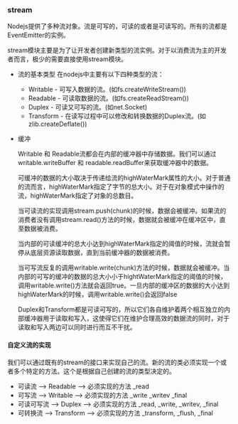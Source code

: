 ### stream

Nodejs提供了多种流对象。流是可写的，可读的或者是可读写的。所有的流都是EventEmitter的实例。

stream模块主要是为了让开发者创建新类型的流实例。对于以消费流为主的开发者而言，极少的需要直接使用stream模块。

- 流的基本类型
    在nodejs中主要有以下四种类型的流：
    - Writable - 可写入数据的流。(如fs.createWriteStream())
    - Readable - 可读取数据的流。(如fs.createReadStream())
    - Duplex - 可读又可写的流。(如net.Socket)
    - Transform - 在读写过程中可以修改和转换数据的Duplex流。(如zlib.createDeflate())

- 缓冲

    Writable 和 Readable流都会在内部的缓冲器中存储数据。我们可以通过writable.writeBuffer 和 readable.readBuffer来获取缓冲器中的数据。

    可缓冲的数据的大小取决于传递给流的highWaterMark属性的大小。对于普通的流而言，highWaterMark指定了字节的总大小。对于在对象模式中操作的流，highWaterMark指定了对象的总数目。

    当可读流的实现调用stream.push(chunk)的时候，数据会被缓冲。如果流的消费者没有调用stream.read()方法的时候，数据就会被缓冲在缓冲区中，直至数据被消费。

    当内部的可读缓冲的总大小达到highWaterMark指定的阈值的时候，流就会暂停从底层资源读取数据，直到当前缓冲器的数据被消费。

    当可写流反复的调用writable.write(chunk)方法的时候，数据就会被缓冲。当内部的可写的缓冲的数据的总大小小于hightWaterMark指定的阈值的时候，调用writable.write()方法就会返回true。一旦内部的缓冲区的数据的大小达到highWaterMark的时候，调用writable.write()会返回false

    Duplex和Transform都是可读可写的，所以它们各自维护着两个相互独立的内部缓冲器用于读取和写入，这使得它们在维护合理高效的数据流的同时，对于读取和写入两边可以同时进行而互不干扰。

#### 自定义流的实现

我们可以通过既有的stream的接口来实现自己的流。新的流的类必须实现一个或者多个特定的方法。这个是根据自己创建的流的类型决定的。

- 可读流 --> Readable --> 必须实现的方法 _read
- 可写流 --> Writable --> 必须实现的方法 _write _writev _final
- 可读可写流 --> Duplex --> 必须实现的方法 _read, _write, _writev, _final
- 可转换流 --> Transform --> 必须实现的方法 _transform, _flush, _final

